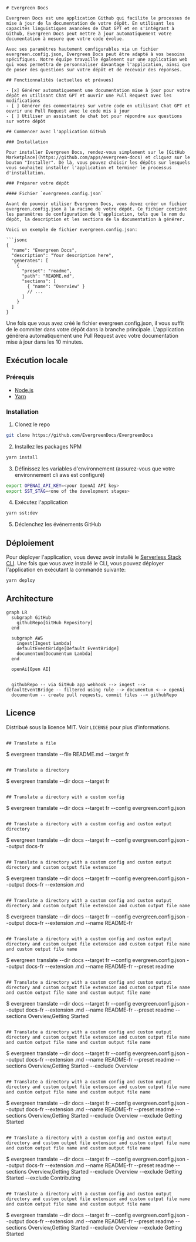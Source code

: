 

```
# Evergreen Docs

Evergreen Docs est une application Github qui facilite le processus de mise à jour de la documentation de votre dépôt. En utilisant les capacités linguistiques avancées de Chat GPT et en s'intégrant à Github, Evergreen Docs peut mettre à jour automatiquement votre documentation à mesure que votre code évolue.

Avec ses paramètres hautement configurables via un fichier evergreen.config.json, Evergreen Docs peut être adapté à vos besoins spécifiques. Notre équipe travaille également sur une application web qui vous permettra de personnaliser davantage l'application, ainsi que de poser des questions sur votre dépôt et de recevoir des réponses.

## Fonctionnalités (actuelles et prévues)

- [x] Générer automatiquement une documentation mise à jour pour votre dépôt en utilisant Chat GPT et ouvrir une Pull Request avec les modifications
- [ ] Générer des commentaires sur votre code en utilisant Chat GPT et ouvrir une Pull Request avec le code mis à jour
- [ ] Utiliser un assistant de chat bot pour répondre aux questions sur votre dépôt

## Commencer avec l'application GitHub

### Installation

Pour installer Evergreen Docs, rendez-vous simplement sur le [GitHub Marketplace](https://github.com/apps/evergreen-docs) et cliquez sur le bouton "Installer". De là, vous pouvez choisir les dépôts sur lesquels vous souhaitez installer l'application et terminer le processus d'installation.

### Préparer votre dépôt

#### Fichier `evergreeen.config.json`

Avant de pouvoir utiliser Evergreen Docs, vous devez créer un fichier evergreen.config.json à la racine de votre dépôt. Ce fichier contient les paramètres de configuration de l'application, tels que le nom du dépôt, la description et les sections de la documentation à générer.

Voici un exemple de fichier evergreen.config.json:

```jsonc
{
  "name": "Evergreen Docs",
  "description": "Your description here",
  "generates": [
    {
      "preset": "readme",
      "path": "README.md",
      "sections": [
        { "name": "Overview" }
        // ...
      ]
    }
  ]
}
```

Une fois que vous avez créé le fichier evergreen.config.json, il vous suffit de le commiter dans votre dépôt dans la branche principale. L'application générera automatiquement une Pull Request avec votre documentation mise à jour dans les 10 minutes.

## Exécution locale

### Prérequis

- [Node.js](https://nodejs.org/en/)
- [Yarn](https://yarnpkg.com/)

### Installation

1. Clonez le repo

```sh
git clone https://github.com/EvergreenDocs/EvergreenDocs
```

2. Installez les packages NPM

```sh
yarn install
```

3. Définissez les variables d'environnement (assurez-vous que votre environnement cli aws est configuré)

```sh
export OPENAI_API_KEY=<your OpenAI API key>
export SST_STAG=<one of the development stages>
```

4. Exécutez l'application

```sh
yarn sst:dev
```

5. Déclenchez les événements GitHub

## Déploiement

Pour déployer l'application, vous devez avoir installé le [Serverless Stack CLI](https://serverless-stack.com/). Une fois que vous avez installé le CLI, vous pouvez déployer l'application en exécutant la commande suivante:

```sh
yarn deploy
```

## Architecture

```mermaid
graph LR
  subgraph GitHub
    githubRepo[GitHub Repository]
  end

  subgraph AWS
    ingest[Ingest Lambda]
    defaultEventBridge[Default EventBridge]
    documentum[Documentum Lambda]
  end

  openAi[Open AI]


  githubRepo -- via GitHub app webhook --> ingest --> defaultEventBridge -- filtered using rule --> documentum <--> openAi
  documentum -- create pull requests, commit files --> githubRepo
```

## Licence

Distribué sous la licence MIT. Voir `LICENSE` pour plus d'informations.
```

## Translate a file

```
$ evergreen translate --file README.md --target fr
```

## Translate a directory

```
$ evergreen translate --dir docs --target fr
```

## Translate a directory with a custom config

```
$ evergreen translate --dir docs --target fr --config evergreen.config.json
```

## Translate a directory with a custom config and custom output directory

```
$ evergreen translate --dir docs --target fr --config evergreen.config.json --output docs-fr
```

## Translate a directory with a custom config and custom output directory and custom output file extension

```
$ evergreen translate --dir docs --target fr --config evergreen.config.json --output docs-fr --extension .md
```

## Translate a directory with a custom config and custom output directory and custom output file extension and custom output file name

```
$ evergreen translate --dir docs --target fr --config evergreen.config.json --output docs-fr --extension .md --name README-fr
```

## Translate a directory with a custom config and custom output directory and custom output file extension and custom output file name and custom output file name

```
$ evergreen translate --dir docs --target fr --config evergreen.config.json --output docs-fr --extension .md --name README-fr --preset readme
```

## Translate a directory with a custom config and custom output directory and custom output file extension and custom output file name and custom output file name and custom output file name

```
$ evergreen translate --dir docs --target fr --config evergreen.config.json --output docs-fr --extension .md --name README-fr --preset readme --sections Overview,Getting Started
```

## Translate a directory with a custom config and custom output directory and custom output file extension and custom output file name and custom output file name and custom output file name

```
$ evergreen translate --dir docs --target fr --config evergreen.config.json --output docs-fr --extension .md --name README-fr --preset readme --sections Overview,Getting Started --exclude Overview
```

## Translate a directory with a custom config and custom output directory and custom output file extension and custom output file name and custom output file name and custom output file name

```
$ evergreen translate --dir docs --target fr --config evergreen.config.json --output docs-fr --extension .md --name README-fr --preset readme --sections Overview,Getting Started --exclude Overview --exclude Getting Started
```

## Translate a directory with a custom config and custom output directory and custom output file extension and custom output file name and custom output file name and custom output file name

```
$ evergreen translate --dir docs --target fr --config evergreen.config.json --output docs-fr --extension .md --name README-fr --preset readme --sections Overview,Getting Started --exclude Overview --exclude Getting Started --exclude Contributing
```

## Translate a directory with a custom config and custom output directory and custom output file extension and custom output file name and custom output file name and custom output file name

```
$ evergreen translate --dir docs --target fr --config evergreen.config.json --output docs-fr --extension .md --name README-fr --preset readme --sections Overview,Getting Started --exclude Overview --exclude Getting Started